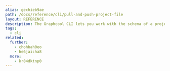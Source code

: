 ```yaml
---
alias: gechieb9ae
path: /docs/reference/cli/pull-and-push-project-file
layout: REFERENCE
description: The Graphcool CLI lets you work with the schema of a project. You can easily create a new project or update the schema of an existing one.
tags:
  - cli
related:
  further:
    - chohbah0eo
    - he6jaicha8
  more:
    - kr84dktnp0
---
```

